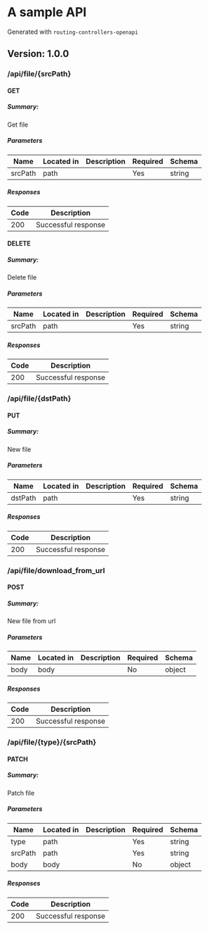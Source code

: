 # A sample API
Generated with `routing-controllers-openapi`

## Version: 1.0.0

### /api/file/{srcPath}

#### GET
##### Summary:

Get file

##### Parameters

| Name | Located in | Description | Required | Schema |
| ---- | ---------- | ----------- | -------- | ---- |
| srcPath | path |  | Yes | string |

##### Responses

| Code | Description |
| ---- | ----------- |
| 200 | Successful response |

#### DELETE
##### Summary:

Delete file

##### Parameters

| Name | Located in | Description | Required | Schema |
| ---- | ---------- | ----------- | -------- | ---- |
| srcPath | path |  | Yes | string |

##### Responses

| Code | Description |
| ---- | ----------- |
| 200 | Successful response |

### /api/file/{dstPath}

#### PUT
##### Summary:

New file

##### Parameters

| Name | Located in | Description | Required | Schema |
| ---- | ---------- | ----------- | -------- | ---- |
| dstPath | path |  | Yes | string |

##### Responses

| Code | Description |
| ---- | ----------- |
| 200 | Successful response |

### /api/file/download_from_url

#### POST
##### Summary:

New file from url

##### Parameters

| Name | Located in | Description | Required | Schema |
| ---- | ---------- | ----------- | -------- | ---- |
| body | body |  | No | object |

##### Responses

| Code | Description |
| ---- | ----------- |
| 200 | Successful response |

### /api/file/{type}/{srcPath}

#### PATCH
##### Summary:

Patch file

##### Parameters

| Name | Located in | Description | Required | Schema |
| ---- | ---------- | ----------- | -------- | ---- |
| type | path |  | Yes | string |
| srcPath | path |  | Yes | string |
| body | body |  | No | object |

##### Responses

| Code | Description |
| ---- | ----------- |
| 200 | Successful response |
